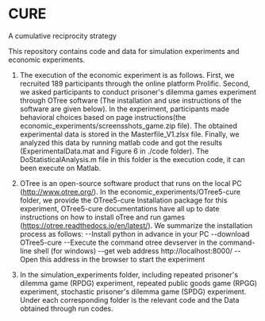 # CURE
A cumulative reciprocity strategy

This repository contains code and data for simulation experiments and economic experiments.

1. The execution of the economic experiment is as follows. First, we recruited 189 participants through the online platform Prolific. Second, we asked participants to conduct prisoner's dilemma games experiment through OTree software (The installation and use instructions of the software are given below). In the experiment, participants made behavioral choices based on page instructions(the economic_experiments/screensshots_game.zip file). The obtained experimental data is stored in the Masterfile_V1.zlsx file. Finally, we analyzed this data by running matlab code and got the results (ExperimentalData.mat and Figure 6 in ./code folder). The DoStatisticalAnalysis.m file in this folder is the execution code, it can been execute on Matlab. 

2. OTree is an open-source software product that runs on the local PC (http://www.otree.org/). In the economic_experiments/OTree5-cure folder, we provide the OTree5-cure Installation package for this experiment, OTree5-cure documentations have all up to date instructions on how to install oTree and run games (https://otree.readthedocs.io/en/latest/). We summarize the installation process as follows:
--Install python in advance in your PC
--download OTree5-cure 
--Execute the command otree devserver in the command-line shell (for windows)
--get web address http://localhost:8000/
--Open this address in the browser to start the experiment

3. In the simulation_experiments folder, including repeated prisoner's dilemma game (RPDG) experiment, repeated public goods game (RPGG) experiment, stochastic prisoner's dilemma game (SPDG) experiment. Under each corresponding folder is the relevant code and the Data obtained through run codes.
